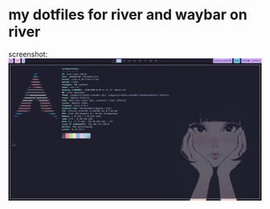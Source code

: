 # my dotfiles for river and waybar on river
screenshot:
![alt text](https://github.com/LucyIsCute/dotfiles-river/blob/main/river.png)
